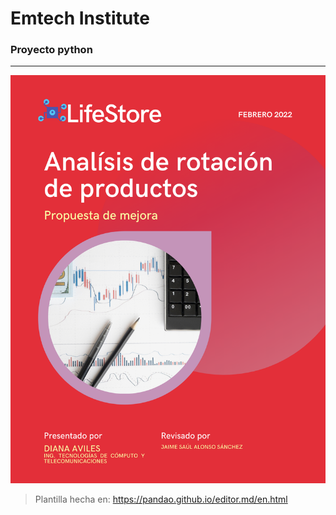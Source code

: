 # Emtech Institute
### Proyecto python
-------------

![](https://github.com/avilesdiana/LifeStore/blob/main/img/Lifestore.png)


> Plantilla hecha en:
https://pandao.github.io/editor.md/en.html




